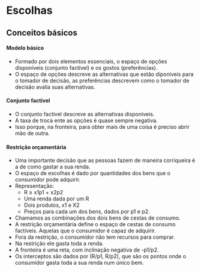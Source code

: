 # Escolhas

## Conceitos básicos

#### Modelo básico
- Formado por dois elementos essenciais, o espaço de opções disponíveis (conjunto factível) e os gostos (preferências).
- O espaço de opções descreve as alternativas que estão diponíveis para o tomador de decisão, as preferências descrevem como o tomador de decisão avalia suas alternativas.

#### Conjunto factível
- O conjunto factível descreve as alternativas disponíveis.
- A taxa de troca ente as opções é quase sempre negativa.
- Isso porque, na fronteira, para obter mais de uma coisa é preciso abrir mão de outra.

#### Restrição orçamentária
- Uma importante decisão que as pessoas fazem de maneira corriqueira é a de como gastar a sua renda.
- O espaço de escolhas é dado por quantidades dos bens que o consumidor pode adquirir.
- Representação:
  - R ≥ x1p1 + x2p2
  - Uma renda dada por um R
  - Dois produtos, x1 e X2
  - Preços para cada um dos bens, dados por p1 e p2.
- Chamamos as combinações dos dois bens de cestas de consumo.
- A restrição orçamentária define o espaço de cestas de consumo factíveis. Aquelas que o consumidor é capaz de adquirir.
- Fora da restrição, o consumidor não tem recursos para comprar.
- Na restrição ele gasta toda a renda.
- A fronteira é uma reta, com inclinação negativa de -p1/p2.
- Os interceptos são dados por (R/p1, R/p2), que são os pontos onde o consumidor gasta toda a sua renda num único bem.